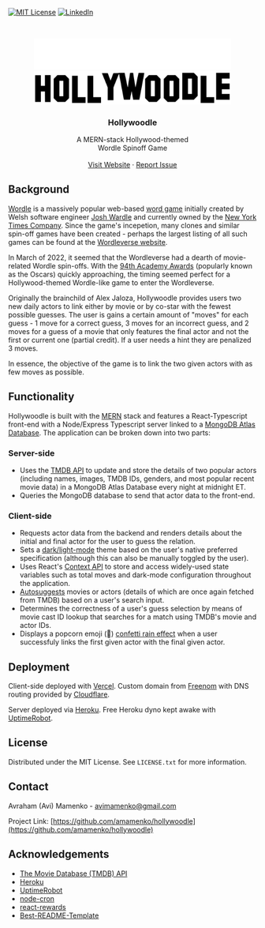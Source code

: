 [![MIT License][license-shield]][license-url]
[![LinkedIn][linkedin-shield]][linkedin-url]

<!-- PROJECT LOGO -->
<br />
<p align="center">
  <a href="https://github.com/amamenko/hollywoodle#gh-dark-mode-only">
   <img src="./client/src/assets/LogoWhite.svg" width="400" />
  </a>
   <a href="https://github.com/amamenko/hollywoodle#gh-light-mode-only">
    <img src="./client/src/assets/LogoBlack.svg" width="400" />
  </a>
  <h3 align="center" height="50">Hollywoodle</h3>
  <p align="center">
    A MERN-stack Hollywood-themed
    <br />
    Wordle Spinoff Game
    <br />
    <br />
    <a href="https://www.hollywoodle.ml/">Visit Website</a>
    ·
    <a href="https://github.com/amamenko/hollywoodle/issues">Report Issue</a> 
  </p>
</p>

## Background

[Wordle](https://www.nytimes.com/games/wordle/index.html) is a massively popular web-based [word game](https://en.wikipedia.org/wiki/Wordle) initially created by Welsh software engineer [Josh Wardle](https://en.wikipedia.org/wiki/Josh_Wardle) and currently owned by the [New York Times Company](https://www.nytimes.com/2022/01/31/business/media/new-york-times-wordle.html). Since the game's incepetion, many clones and similar spin-off games have been created - perhaps the largest listing of all such games can be found at the [Wordleverse website](https://wordleverse.net/).

In March of 2022, it seemed that the Wordleverse had a dearth of movie-related Wordle spin-offs. With the [94th Academy Awards](https://en.wikipedia.org/wiki/94th_Academy_Awards) (popularly known as the Oscars) quickly approaching, the timing seemed perfect for a Hollywood-themed Wordle-like game to enter the Wordleverse.

Originally the brainchild of Alex Jaloza, Hollywoodle provides users two new daily actors to link either by movie or by co-star with the fewest possible guesses. The user is gains a certain amount of "moves" for each guess - 1 move for a correct guess, 3 moves for an incorrect guess, and 2 moves for a guess of a movie that only features the final actor and not the first or current one (partial credit). If a user needs a hint they are penalized 3 moves.

In essence, the objective of the game is to link the two given actors with as few moves as possible.

## Functionality

Hollywoodle is built with the [MERN](https://www.geeksforgeeks.org/mern-stack/) stack and features a React-Typescript front-end with a Node/Express Typescript server linked to a [MongoDB Atlas Database](https://www.mongodb.com/cloud/atlas/lp/try2?utm_source=google&utm_campaign=gs_americas_united_states_search_core_brand_atlas_desktop&utm_term=mongodb%20atlas&utm_medium=cpc_paid_search&utm_ad=e&utm_ad_campaign_id=12212624338&adgroup=115749704063&gclid=CjwKCAjwuYWSBhByEiwAKd_n_lJ4kymFETif8K0fhDtRPrhaNIB_lQsxRKht4u1YhiX-tQDOXAwD2hoCS9kQAvD_BwE). The application can be broken down into two parts:

### Server-side

- Uses the [TMDB API](https://developers.themoviedb.org/3/people/get-popular-people) to update and store the details of two popular actors (including names, images, TMDB IDs, genders, and most popular recent movie data) in a MongoDB Atlas Database every night at midnight ET.
- Queries the MongoDB database to send that actor data to the front-end.

### Client-side

- Requests actor data from the backend and renders details about the initial and final actor for the user to guess the relation.
- Sets a [dark/light-mode](https://css-tricks.com/a-complete-guide-to-dark-mode-on-the-web/) theme based on the user's native preferred specification (although this can also be manually toggled by the user).
- Uses React's [Context API](https://reactjs.org/docs/context.html) to store and access widely-used state variables such as total moves and dark-mode configuration throughout the application.
- [Autosuggests](https://github.com/moroshko/react-autosuggest) movies or actors (details of which are once again fetched from TMDB) based on a user's search input.
- Determines the correctness of a user's guess selection by means of movie cast ID lookup that searches for a match using TMDB's movie and actor IDs.
- Displays a popcorn emoji (🍿) [confetti rain effect](https://www.npmjs.com/package/react-rewards) when a user successfuly links the first given actor with the final given actor.

## Deployment

Client-side deployed with [Vercel](https://vercel.com/). Custom domain from [Freenom](https://www.freenom.com/en/index.html?lang=en) with DNS routing provided by [Cloudflare](https://www.cloudflare.com/).

Server deployed via [Heroku](https://www.heroku.com/). Free Heroku dyno kept awake with [UptimeRobot](https://uptimerobot.com/).

<!-- LICENSE -->

## License

Distributed under the MIT License. See `LICENSE.txt` for more information.

<!-- CONTACT -->

## Contact

Avraham (Avi) Mamenko - avimamenko@gmail.com

Project Link: [https://github.com/amamenko/hollywoodle](https://github.com/amamenko/hollywoodle)

<!-- ACKNOWLEDGEMENTS -->

## Acknowledgements

- [The Movie Database (TMDB) API](https://developers.themoviedb.org/3)
- [Heroku](https://www.heroku.com/)
- [UptimeRobot](https://uptimerobot.com/)
- [node-cron](https://www.npmjs.com/package/node-cron)
- [react-rewards](https://www.npmjs.com/package/react-rewards)
- [Best-README-Template](https://github.com/othneildrew/Best-README-Template)

<!-- MARKDOWN LINKS & IMAGES -->
<!-- https://www.markdownguide.org/basic-syntax/#reference-style-links -->

[license-shield]: https://img.shields.io/github/license/othneildrew/Best-README-Template.svg?style=for-the-badge
[license-url]: https://github.com/amamenko/hollywoodle/blob/master/LICENSE.txt
[linkedin-shield]: https://img.shields.io/badge/-LinkedIn-black.svg?style=for-the-badge&logo=linkedin&colorB=555
[linkedin-url]: https://www.linkedin.com/in/avrahammamenko

